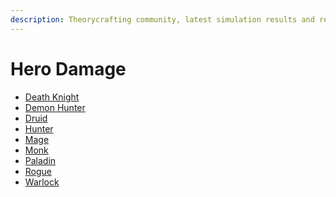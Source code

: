 ```yaml
---
description: Theorycrafting community, latest simulation results and resources -based on SimulationCraft- for World of Warcraft.
---
```


Hero Damage
===========

<ul>
  <li><a href="/death-knight">Death Knight</a></li>
  <li><a href="/demon-hunter">Demon Hunter</a></li>
  <li><a href="/druid">Druid</a></li>
  <li><a href="/hunter">Hunter</a></li>
  <li><a href="/mage">Mage</a></li>
  <li><a href="/monk">Monk</a></li>
  <li><a href="/paladin">Paladin</a></li>
  <!-- <li><a href="/priest">Priest</a></li> -->
  <li><a href="http://tc.ravenholdt.net/" target="_blank">Rogue</a></li>
  <!-- <li><a href="/shaman">Shaman</a></li> -->
  <li><a href="/warlock">Warlock</a></li>
  <!-- <li><a href="/warrior">Warrior</a></li> -->
</ul>
<a href>
